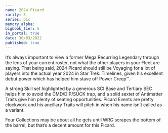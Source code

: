 ```yaml
---
name: 2024 Picard
rarity: 5
series: pic
memory_alpha:
bigbook_tier: 5
in_portal: true
date: 30/03/2022
published: true
---
```


It’s always important to view a former Mega Recurring Legendary through the lens of your current roster, not what the other players in your Fleet are saying. That being said, 2024 Picard should still be Voyaging for a lot of players into the actual year 2024 in Star Trek: Timelines, given his excellent debut power which has helped him stave off Power Creep™.

A strong Skill set highlighted by a generous SCI Base and Tertiary SEC helps him to avoid the CMD/DIP/SUCK trap, and a solid sextet of Antimatter Traits give him plenty of seating opportunities. Picard Events are pretty clockwork and his ancillary Traits will pitch in when his name isn’t called as a variant. 

Four Collections may be about all he gets until WRG scrapes the bottom of the barrel, but that’s a decent amount for this Picard.
